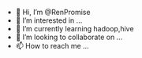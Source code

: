 - 👋 Hi, I’m @RenPromise
- 👀 I’m interested in ...
- 🌱 I’m currently learning hadoop,hive
- 💞️ I’m looking to collaborate on ...
- 📫 How to reach me ...

<!---
RenPromise/RenPromise is a ✨ special ✨ repository because its `README.md` (this file) appears on your GitHub profile.
You can click the Preview link to take a look at your changes.
--->
